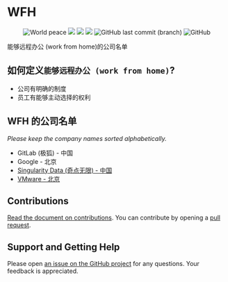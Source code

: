 # WFH
<p align="center">
    <img alt="World peace" src="https://img.shields.io/badge/world-peace-brightgreen" />
    <a href="https://github.com/yeahdongcn/WFH/graphs/contributors" alt="Contributors">
        <img src="https://img.shields.io/github/contributors/yeahdongcn/WFH" /></a>
    <a href="#backers" alt="Backers on Open Collective">
        <img src="https://img.shields.io/opencollective/backers/wfh" /></a>
    <a href="#sponsors" alt="Sponsors on Open Collective">
        <img src="https://img.shields.io/opencollective/sponsors/wfh" /></a>
    <img alt="GitHub last commit (branch)" src="https://img.shields.io/github/last-commit/yeahdongcn/wfh/main">
    <img alt="GitHub" src="https://img.shields.io/github/license/yeahdongcn/wfh" />
</p>
能够远程办公 (work from home)的公司名单</br>

## 如何定义`能够远程办公 (work from home)`? 

* 公司有明确的制度
* 员工有能够主动选择的权利

## WFH 的公司名单

*Please keep the company names sorted alphabetically.*

* GitLab (极狐) - 中国 
* Google - 北京
* [Singularity Data (奇点无限) - 中国](https://app.mokahr.com/social-recruitment/singularity-data/45889#/)
* [VMware - 北京](https://careers.vmware.com/main/)

## Contributions
[Read the document on contributions](https://github.com/yeahdongcn/WFH/blob/main/CONTRIBUTING.md). You can contribute by opening a [pull request](https://help.github.com/en/articles/about-pull-requests).

## Support and Getting Help
Please open [an issue on the GitHub project](https://github.com/yeahdongcn/WFH/issues/new) for any questions. Your feedback is appreciated.
